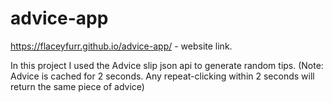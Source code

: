# advice-app

https://flaceyfurr.github.io/advice-app/ - website link.

In this project I used the Advice slip json api to generate
random tips. (Note: Advice is cached for 2 seconds. Any
repeat-clicking within 2 seconds will return the same piece of
advice)
